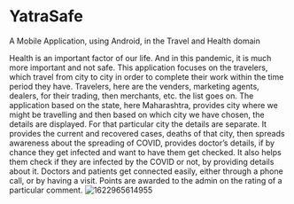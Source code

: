 # YatraSafe
A Mobile Application, using Android, in the Travel and Health domain


Health is an important factor of our life. And in this pandemic, it is much more important and not safe. This application focuses on the travelers, which travel from city to city in order to complete their work within the time period they have. Travelers, here are the venders, marketing agents, dealers, for their trading, then merchants, etc. the list goes on. 
The application based on the state, here Maharashtra, provides city where we might be travelling and then based on which city we have chosen, the details are displayed. For that particular city the details are separate. It provides the current and recovered cases, deaths of that city, then spreads awareness about the spreading of COVID, provides doctor’s details, if by chance they get infected and want to have them get checked. It also helps them check if they are infected by the COVID or not, by providing details about it. Doctors and patients get connected easily, either through a phone call, or by having a visit. Points are awarded to the admin on the rating of a particular comment.
![1622965614955](https://user-images.githubusercontent.com/56146684/188806614-12a1cf08-3e34-4d2f-98ce-d6db75bbc955.jpg)
